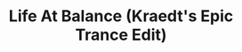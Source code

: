 ---
layout: song
redirect_from: /home/song/15
id: 15
title: Life At Balance (Kraedt's Epic Trance Edit)
artist: Jordan Maron vs Kraedt
genre: Trance
image: Life At Balance.jpg
buy-able: false
downloadable: true
yt-id: 8XzaILSakZg
itunes:
beatport:
gplay:
amazon:
license: 1
---